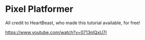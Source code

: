# Pixel Platformer

All credit to HeartBeast, who made this tutorial available, for free!

https://www.youtube.com/watch?v=0713nlQxU7I
